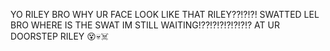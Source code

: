 YO RILEY BRO WHY UR FACE LOOK LIKE THAT RILEY??!?!?! SWATTED LEL
BRO WHERE IS THE SWAT IM STILL WAITING!??!?!?!?!?!?!?
AT UR DOORSTEP RILEY 😵💀☠️
